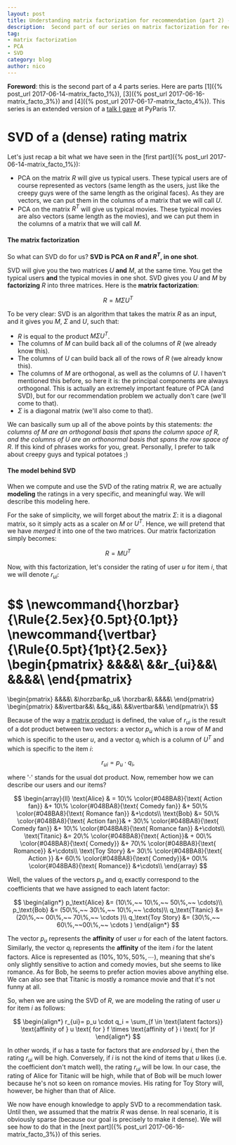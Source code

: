 ```yaml
---
layout: post
title: Understanding matrix factorization for recommendation (part 2) - the model behind SVD
description:  Second part of our series on matrix factorization for recommendation&#58; links between PCA and SVD, and intuitive explanation on how SVD models a rating matrix.
tag:
- matrix factorization
- PCA
- SVD
category: blog
author: nico
---
```


**Foreword**: this is the second part of a 4 parts series. Here are parts
[1]({% post_url 2017-06-14-matrix_facto_1%}), [3]({% post_url
2017-06-16-matrix_facto_3%}) and [4]({% post_url 2017-06-17-matrix_facto_4%}).
This series is an extended version of a [talk I
gave](https://www.youtube.com/watch?v=z0dx-YckFko&t=23m28s) at PyParis 17.

SVD of a (dense) rating matrix
==============================

Let's just recap a bit what we have seen in the [first part]({% post_url
2017-06-14-matrix_facto_1%}):

* PCA on the matrix $R$ will give us typical users. These typical users are of
  course represented as vectors (same length as the users, just like the creepy
  guys were of the same length as the original faces). As they are vectors, we
  can put them in the columns of a matrix that we will call $U$.
* PCA on the matrix $R^T$ will give us typical movies. These typical movies are
  also vectors (same length as the movies), and we can put them in the columns
  of a matrix that we will call $M$.

<h4>The matrix factorization</h4>

So what can SVD do for us?
**SVD is PCA on $R$ and $R^T$, in one shot**.

SVD will give you the two matrices $U$ **and** $M$, at the same time. You get
the typical users **and** the typical movies in one shot. SVD gives you $U$ and
$M$ by **factorizing** $R$ into three matrices. Here is the **matrix
factorization**:

$$R = M \Sigma U^T$$

To be very clear: SVD is an algorithm that takes the matrix $R$ as an input,
and it gives you $M$, $\Sigma$ and $U$, such that:

* $R$ is equal to the product $M \Sigma U^T$.
* The columns of $M$ can build back all of the columns of $R$ (we already know
  this).
* The columns of $U$ can build back all of the rows of $R$ (we already know
  this).
* The columns of $M$ are orthogonal, as well as the columns of $U$. I haven't
  mentioned this before, so here it is: the principal components are always
  orthogonal. This is actually an extremely important feature of PCA (and SVD),
  but for our recommendation problem we actually don't care (we'll come to
  that).
* $\Sigma$ is a diagonal matrix (we'll also come to that).

We can basically sum up all of the above points by this statements: *the columns
of $M$ are an orthogonal basis that spans the column space of $R$, and the
columns of $U$ are an orthonormal basis that spans the row space of $R$*. If
this kind of phrases works for you, great. Personally, I prefer to talk about
creepy guys and typical potatoes ;)

<h4>The model behind SVD</h4>

When we compute and use the SVD of the rating matrix $R$, we are actually
**modeling** the ratings in a very specific, and meaningful way. We will
describe this modeling here.

For the sake of simplicity, we will forget about the matrix $\Sigma$: it is a
diagonal matrix, so it simply acts as a scaler on $M$ or $U^T$. Hence, we will
pretend that we have *merged* it into one of the two matrices. Our matrix
factorization simply becomes:

$$R = MU^T$$

Now, with this factorization, let's consider the rating of user $u$ for item
$i$, that we will denote $r_{ui}$:

$$
\newcommand{\horzbar}{\Rule{2.5ex}{0.5pt}{0.1pt}}
\newcommand{\vertbar}{\Rule{0.5pt}{1pt}{2.5ex}}
\begin{pmatrix}
&&&&\\
&&r_{ui}&&\\
&&&&\\
\end{pmatrix}
=
\begin{pmatrix}
&&&&\\
&\horzbar&p_u& \horzbar&\\
&&&&\\
\end{pmatrix}
\begin{pmatrix}
&&\vertbar&&\\
&&q_i&&\\
&&\vertbar&&\\
\end{pmatrix}\\
$$

Because of the way a [matrix
product](https://en.wikipedia.org/wiki/Matrix_multiplication#Illustration) is
defined, the value of $r_{ui}$ is the result of a dot product between two
vectors: a vector $p_u$ which is a row of $M$ and which is specific to the user
$u$, and a vector $q_i$ which is a column of $U^T$ and which is specific to the
item $i$:

$$r_{ui} = p_u \cdot q_i,$$

where '$\cdot$' stands for the usual dot product. Now, remember how we can
describe our users and our items?

$$
\begin{array}{ll}
\text{Alice} & = 10\% \color{#048BA8}{\text{ Action fan}} &+ 10\%
\color{#048BA8}{\text{ Comedy fan}} &+
50\% \color{#048BA8}{\text{ Romance fan}} &+\cdots\\
\text{Bob} &= 50\% \color{#048BA8}{\text{ Action fan}}& + 30\%
\color{#048BA8}{\text{ Comedy fan}} &+ 10\%
\color{#048BA8}{\text{ Romance fan}}  &+\cdots\\
\text{Titanic} &= 20\% \color{#048BA8}{\text{ Action}}& + 00\%
\color{#048BA8}{\text{ Comedy}} &+
70\% \color{#048BA8}{\text{ Romance}} &+\cdots\\
\text{Toy Story} &= 30\% \color{#048BA8}{\text{ Action   }} &+ 60\%
\color{#048BA8}{\text{ Comedy}}&+ 00\%
\color{#048BA8}{\text{ Romance}}  &+\cdots\\
\end{array}
$$

Well, the values of the vectors $p_u$ and $q_i$ exactly correspond to the
coefficients that we have assigned to each latent factor:

$$
\begin{align*}
p_\text{Alice} &= (10\%,~~ 10\%,~~ 50\%,~~ \cdots)\\
p_\text{Bob} &= (50\%,~~ 30\%,~~ 10\%,~~ \cdots)\\
q_\text{Titanic} &= (20\%,~~ 00\%,~~ 70\%,~~ \cdots )\\
q_\text{Toy Story} &= (30\%,~~ 60\%,~~00\%,~~ \cdots )
\end{align*}
$$

The vector $p_u$ represents the **affinity** of user $u$ for each of the latent
factors. Similarly, the vector $q_i$ represents the **affinity** of the item
$i$ for the latent factors. Alice is represented as $(10\%, 10\%, 50\%,
\cdots)$, meaning that she's only slightly sensitive to action and  comedy
movies, but she seems to like romance. As for Bob, he seems to prefer action
movies above anything else. We can also see that Titanic is mostly a romance
movie and that it's not funny at all.

So, when we are using the SVD of $R$, we are modeling the rating of user $u$
for item $i$ as follows:

$$
\begin{align*}
r_{ui}= p_u \cdot q_i = \sum_{f \in \text{latent factors}} \text{affinity of } u
\text{ for } f \times \text{affinity of } i \text{ for }f
\end{align*}
$$

In other words, if $u$ has a taste for factors that are *endorsed* by $i$, then
the rating $r_{ui}$ will be high. Conversely, if $i$ is not the kind of items
that $u$ likes (i.e. the coefficient don't match well), the rating $r_{ui}$
will be low. In our case, the rating of Alice for Titanic will be high, while
that of Bob will be much lower because he's not so keen on romance movies. His
rating for Toy Story will, however, be higher than that of Alice.

We now have enough knowledge to apply SVD to a recommendation task. Until then,
we assumed that the matrix $R$ was dense. In real scenario, it is obviously
sparse (because our goal is precisely to make it dense). We will see how to do
that in the [next part]({% post_url 2017-06-16-matrix_facto_3%}) of this series.

